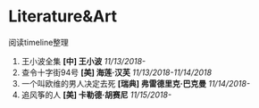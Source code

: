 # Literature&Art
阅读timeline整理

1. 王小波全集 **[中] 王小波** *11/13/2018-*
2. 查令十字街94号 **[美] 海莲·汉芙** *11/13/2018-11/14/2018*
3. 一个叫欧维的男人决定去死 **[瑞典] 弗雷德里克·巴克曼** *11/14/2018-*  
4. 追风筝的人 **[美\] 卡勒德·胡赛尼** *11/15/2018-* 

